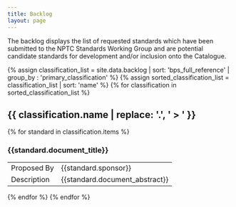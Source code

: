 ```yaml
---
title: Backlog
layout: page
---
```

The backlog displays the list of requested standards which have been submitted to the NPTC Standards Working Group and are potential candidate standards for development and/or inclusion onto the Catalogue.

{% assign classification_list = site.data.backlog | sort: 'bps_full_reference' | group_by : 'primary_classification' %}
{% assign sorted_classification_list = classification_list | sort: 'name' %}
{% for classification in sorted_classification_list %}
## {{ classification.name | replace: '.', ' > ' }}
{% for standard in classification.items %}
### {{standard.document_title}}
<table>
<tr>
<td>Proposed By</td>
<td>{{standard.sponsor}}</td>
</tr>
<tr>
<td>Description</td>
<td>{{standard.document_abstract}}</td>
</tr>
</table>
{% endfor %}
{% endfor %}